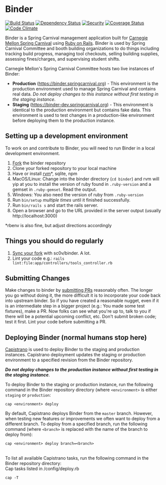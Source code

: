 # Binder

[![Build Status](https://travis-ci.org/sc0v/binder-app.svg?branch=master)](https://travis-ci.org/sc0v/binder-app)
[![Dependency Status](https://gemnasium.com/sc0v/binder-app.svg)](https://gemnasium.com/sc0v/binder-app)
[![Security](https://hakiri.io/github/sc0v/binder-app/master.svg)](https://hakiri.io/github/sc0v/binder-app/master)
[![Coverage Status](https://img.shields.io/coveralls/sc0v/binder-app.svg)](https://coveralls.io/r/sc0v/binder-app?branch=master)
[![Code Climate](https://codeclimate.com/github/sc0v/binder-app/badges/gpa.svg)](https://codeclimate.com/github/sc0v/binder-app)

Binder is a Spring Carnival management application built for [Carnegie Mellon Spring Carnival](https://www.springcarnival.org) using [Ruby on Rails](http://rubyonrails.org/).  Binder is used by Spring Carnival Committee and booth building organizations to do things including tracking build progress, managing tool checkouts, selling building supplies, assessing fines/charges, and supervising student shifts.

Carnegie Mellon's Spring Carnival Committee hosts two live instances of Binder:
* **Production** (https://binder.springcarnival.org) - This environment is the production environment used to manage Spring Carnival and contains real data. *Do not deploy changes to this instance without first testing in the staging instance*.
* **Staging** (https://binder-dev.springcarnival.org) - This environment is identical to the production environment but contains fake data.  This environment is used to test changes in a production-like environment before deploying them to the production instance.


## Setting up a development environment

To work on and contribute to Binder, you will need to run Binder in a local development environment.
1. [Fork](https://docs.github.com/en/get-started/quickstart/fork-a-repo) the binder repository
1. Clone your forked repository to your local machine
1. Have or install [rvm](https://rvm.io/rvm/install)*, sqlite, npm
1. MacOS/Linux: Change into the binder directory (`cd binder`) and rvm will yip at you to install the version of ruby found in `.ruby-version` and a gemset in `.ruby-gemset`. Read the output.
1. Windows: You also need the version of ruby from `.ruby-version`
1. Run `bin/setup` *multiple times* until it finished successfully.
1. Run `bin/rails s` and start the rails server.
1. Open a browser and go to the URL provided in the server output (usually http://localhost:3000)

*rbenv is also fine, but adjust directions accordingly

## Things you should do regularly
1. [Sync your fork](https://docs.github.com/en/pull-requests/collaborating-with-pull-requests/working-with-forks/syncing-a-fork) with sc0v/binder. A lot.
1. Lint your code e.g.: `rails lint:file:app/controllers/tools_controller.rb`

## Submitting Changes

Make changes to binder by [submitting PRs](https://docs.github.com/en/pull-requests/collaborating-with-pull-requests/proposing-changes-to-your-work-with-pull-requests/creating-a-pull-request-from-a-fork) reasonably often. The longer you go without doing it, the more difficult it is to incorporate your code back into upstream binder. So if you have created a reasonable nugget, even if it is an intermediate step in a bigger project (e.g.: You made some test fixtures), make a PR. Now folks can see what you're up to, talk to you if there will be a potential upcoming conflict, etc. Don't submit broken code; test it first. Lint your code before submitting a PR.

## Deploying Binder (normal humans stop here)

[Capistrano](http://capistranorb.com/) is used to deploy Binder to the staging and production instances. Capistrano deployment updates the staging or production environment to a specified revision from the Binder repository.

***Do not deploy changes to the production instance without first testing in the staging instance***.

To deploy Binder to the staging or production instance, run the following command in the Binder repository directory (where `<environment>` is either `staging` or `production`:

```
cap <environment> deploy
```
By default, Capistrano deploys Binder from the `master` branch.  However, when testing new features or improvements we often want to deploy from a different branch. To deploy from a specified branch, run the following command (where `<branch>` is replaced with the name of the branch to deploy from):

```
cap <environment> deploy branch=<branch>
```

<br>
To list all available Capistrano tasks, run the following command in the Binder repository directory:
<br>
Cap tasks listed in /config/deploy.rb

```
cap -T
```

